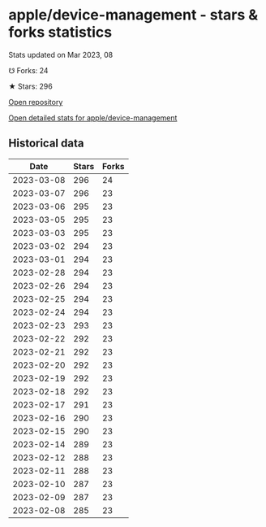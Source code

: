 # apple/device-management - stars & forks statistics

Stats updated on Mar 2023, 08

☋ Forks: 24

★ Stars: 296

[Open repository](https://github.com/apple/device-management)

[Open detailed stats for apple/device-management](https://reviewgithub.com/rep/apple/device-management)

## Historical data
| Date | Stars | Forks |
|------|-------|-------|
| 2023-03-08 | 296 | 24 | 
| 2023-03-07 | 296 | 23 | 
| 2023-03-06 | 295 | 23 | 
| 2023-03-05 | 295 | 23 | 
| 2023-03-03 | 295 | 23 | 
| 2023-03-02 | 294 | 23 | 
| 2023-03-01 | 294 | 23 | 
| 2023-02-28 | 294 | 23 | 
| 2023-02-26 | 294 | 23 | 
| 2023-02-25 | 294 | 23 | 
| 2023-02-24 | 294 | 23 | 
| 2023-02-23 | 293 | 23 | 
| 2023-02-22 | 292 | 23 | 
| 2023-02-21 | 292 | 23 | 
| 2023-02-20 | 292 | 23 | 
| 2023-02-19 | 292 | 23 | 
| 2023-02-18 | 292 | 23 | 
| 2023-02-17 | 291 | 23 | 
| 2023-02-16 | 290 | 23 | 
| 2023-02-15 | 290 | 23 | 
| 2023-02-14 | 289 | 23 | 
| 2023-02-12 | 288 | 23 | 
| 2023-02-11 | 288 | 23 | 
| 2023-02-10 | 287 | 23 | 
| 2023-02-09 | 287 | 23 | 
| 2023-02-08 | 285 | 23 | 


